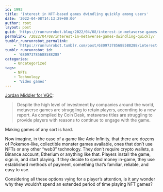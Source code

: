 ```yaml
---
id: 1993
title: 'Interest in NFT-based games dwindling quickly among users'
date: '2022-04-08T14:13:29+00:00'
author: root
layout: post
guid: 'https://runrunrobot.blog/2022/04/08/interest-in-metaverse-games-dwindling-quickly/'
permalink: /2022/04/08/interest-in-metaverse-games-dwindling-quickly/
tumblr_runrunrobot_permalink:
    - 'https://runrunrobot.tumblr.com/post/680973785688588288/interest-in-metaverse-games-dwindling-quickly'
tumblr_runrunrobot_id:
    - '680973785688588288'
categories:
    - Uncategorized
tags:
    - NFTs
    - Technology
    - 'Video games'
---
```


[Jordan Middler for VGC](https://www.videogameschronicle.com/news/despite-huge-investment-metaverse-games-are-reportedly-struggling-to-retain-players/):

> Despite the high level of investment by companies around the world, metaverse games are struggling to retain players, according to a new report. As compiled by Coin Desk, metaverse titles are struggling to provide players with reasons to continue to engage with the game.

Making games of any sort is hard.

Now imagine, in the case of a game like Axie Infinity, that there are dozens of Pokemon-like, collectible monster games available, ones that don’t use NFTs or any other “web3” technology. They don’t require crypto wallets, a Binance account, Etherium or anything like that. Players install the game, sign in, and start playing. If they decide to spend money in-game, they use established methods of payment, something that’s familiar, reliable, and easy to use.

Considering all these options vying for a player’s attention, is it any wonder why they wouldn’t spend an extended period of time playing NFT games?